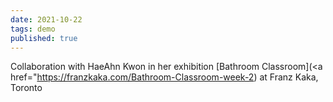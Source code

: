 ```yaml
---
date: 2021-10-22
tags: demo
published: true
---
```


Collaboration with HaeAhn Kwon in her exhibition [Bathroom Classroom](<a href="https://franzkaka.com/Bathroom-Classroom-week-2) at Franz Kaka, Toronto

